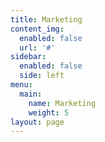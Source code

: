 ```yaml
---
title: Marketing
content_img:
  enabled: false
  url: '#'
sidebar:
  enabled: false
  side: left
menu:
  main:
    name: Marketing
    weight: 5
layout: page
---
```


